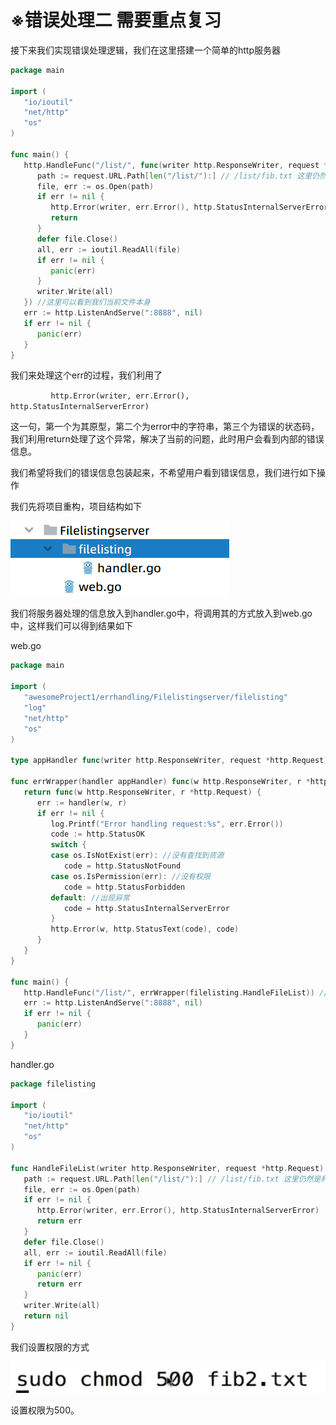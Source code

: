 # ※错误处理二 需要重点复习

接下来我们实现错误处理逻辑，我们在这里搭建一个简单的http服务器

```go
package main

import (
   "io/ioutil"
   "net/http"
   "os"
)

func main() {
   http.HandleFunc("/list/", func(writer http.ResponseWriter, request *http.Request) {
      path := request.URL.Path[len("/list/"):] // /list/fib.txt 这里仍然是利用了切片，从list之后开始
      file, err := os.Open(path)
      if err != nil {
         http.Error(writer, err.Error(), http.StatusInternalServerError)
         return
      }
      defer file.Close()
      all, err := ioutil.ReadAll(file)
      if err != nil {
         panic(err)
      }
      writer.Write(all)
   }) //这里可以看到我们当前文件本身
   err := http.ListenAndServe(":8888", nil)
   if err != nil {
      panic(err)
   }
}
```

我们来处理这个err的过程，我们利用了

`         http.Error(writer, err.Error(), http.StatusInternalServerError)`

这一句，第一个为其原型，第二个为error中的字符串，第三个为错误的状态码，我们利用return处理了这个异常，解决了当前的问题，此时用户会看到内部的错误信息。

我们希望将我们的错误信息包装起来，不希望用户看到错误信息，我们进行如下操作

我们先将项目重构，项目结构如下

![image-20220714182201436](Images/image-20220714182201436.png)

我们将服务器处理的信息放入到handler.go中，将调用其的方式放入到web.go中，这样我们可以得到结果如下

web.go

```go
package main

import (
   "awesomeProject1/errhandling/Filelistingserver/filelisting"
   "log"
   "net/http"
   "os"
)

type appHandler func(writer http.ResponseWriter, request *http.Request) error

func errWrapper(handler appHandler) func(w http.ResponseWriter, r *http.Request) {
   return func(w http.ResponseWriter, r *http.Request) {
      err := handler(w, r)
      if err != nil {
         log.Printf("Error handling request:%s", err.Error())
         code := http.StatusOK
         switch {
         case os.IsNotExist(err): //没有查找到资源
            code = http.StatusNotFound
         case os.IsPermission(err): //没有权限
            code = http.StatusForbidden
         default: //出现异常
            code = http.StatusInternalServerError
         }
         http.Error(w, http.StatusText(code), code)
      }
   }
}

func main() {
   http.HandleFunc("/list/", errWrapper(filelisting.HandleFileList)) //这里可以看到我们当前文件本身
   err := http.ListenAndServe(":8888", nil)
   if err != nil {
      panic(err)
   }
}
```

handler.go

```go
package filelisting

import (
   "io/ioutil"
   "net/http"
   "os"
)

func HandleFileList(writer http.ResponseWriter, request *http.Request) error {
   path := request.URL.Path[len("/list/"):] // /list/fib.txt 这里仍然是利用了切片，从list之后开始
   file, err := os.Open(path)
   if err != nil {
      http.Error(writer, err.Error(), http.StatusInternalServerError)
      return err
   }
   defer file.Close()
   all, err := ioutil.ReadAll(file)
   if err != nil {
      panic(err)
      return err
   }
   writer.Write(all)
   return nil
}
```

我们设置权限的方式

![image-20220714182121074](Images/image-20220714182121074.png)

设置权限为500。